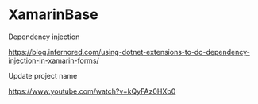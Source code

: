 # XamarinBase

Dependency injection

https://blog.infernored.com/using-dotnet-extensions-to-do-dependency-injection-in-xamarin-forms/

Update project name

https://www.youtube.com/watch?v=kQyFAz0HXb0

